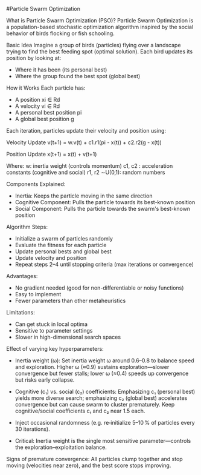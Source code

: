 #Particle Swarm Optimization

What is Particle Swarm Optimization (PSO)?
Particle Swarm Optimization is a population-based stochastic optimization algorithm inspired by the social behavior of birds flocking or fish schooling.

Basic Idea
Imagine a group of birds (particles) flying over a landscape trying to find the best feeding spot (optimal solution). Each bird updates its position by looking at:
* Where it has been (its personal best)
* Where the group found the best spot (global best)

How it Works
Each particle has: 
* A position xi ∈ Rd
* A velocity vi ∈ Rd
* A personal best position pi
* A global best position g

Each iteration, particles update their velocity and position using:

Velocity Update
v(t+1) = w.v(t) + c1.r1(pi - x(t)) + c2.r2(g - x(t))

Position Update
x(t+1) = x(t) + v(t+1)

Where:
w: inertia weight (controls momentum)
c1, c2 : acceleration constants (cognitive and social)
r1, r2 ∼U(0,1): random numbers

Components Explained:
* Inertia: Keeps the particle moving in the same direction
* Cognitive Component: Pulls the particle towards its best-known position
* Social Component: Pulls the particle towards the swarm's best-known position

Algorithm Steps:
* Initialize a swarm of particles randomly
* Evaluate the fitness for each particle
* Update personal bests and global best
* Update velocity and position
* Repeat steps 2–4 until stopping criteria (max iterations or convergence)

Advantages:
* No gradient needed (good for non-differentiable or noisy functions)
* Easy to implement
* Fewer parameters than other metaheuristics

Limitations:
* Can get stuck in local optima
* Sensitive to parameter settings
* Slower in high-dimensional search spaces

Effect of varying key hyperparameters:
* Inertia weight (ω): Set inertia weight ω around 0.6–0.8 to balance speed and exploration. Higher ω (≈0.9) sustains exploration—slower convergence but fewer stalls; lower ω (≈0.4) speeds up convergence but risks early collapse.

* Cognitive (c₁) vs. social (c₂) coefficients: Emphasizing c₁ (personal best) yields more diverse search; emphasizing c₂ (global best) accelerates convergence but can cause swarm to cluster prematurely. Keep cognitive/social coefficients c₁ and c₂ near 1.5 each.

* Inject occasional randomness (e.g. re‑initialize 5–10 % of particles every 30 iterations).

* Critical: Inertia weight is the single most sensitive parameter—controls the exploration–exploitation balance.

Signs of premature convergence:
All particles clump together and stop moving (velocities near zero), and the best score stops improving.
